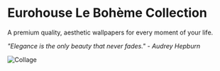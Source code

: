 # Eurohouse Le Bohème Collection
A premium quality, aesthetic wallpapers for every moment of your life.

_"Elegance is the only beauty that never fades." - Audrey Hepburn_

![Collage](https://github.com/eurohouse/boheme/blob/main/boheme.collage.png?raw=true)
